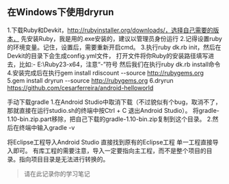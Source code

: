 ## 在Windows下使用dryrun
1.下载Ruby和Devkit，http://rubyinstaller.org/downloads/，选择自己需要的版本，
  先安装Ruby，我是用的.exe安装的，建议以管理员身份运行
2.记得设置ruby的环境变量。记住，设置后，需要重新开启cmd。
3.执行ruby dk.rb init，然后在Devkit的目录下会生成config.yml文件，
打开文件将你Ruby的安装路径填写进去，比如:- E:\Ruby23-x64，注意“-”符号
然后我们在执行ruby dk.rb install命令
4.安装完成后在执行gem install rdiscount --source http://rubygems.org
5.gem install dryrun --source http://rubygems.org
6.dryrun https://github.com/cesarferreira/android-helloworld



手动下载gradle
1.在Android Studio中取消下载（不过貌似有个bug，取消不了，
那就直接在运行studio.sh的终端中按Ctrl + C 退出Android Studio）。
将gradle-1.10-bin.zip.part移除，把自己下载的gradle-1.10-bin.zip复制到这个目录。
2.然后在终端中输入gradle -v


将Eclipse工程导入Android Studio
直接找到原有的Eclipse工程
单一工程直接导入即可。
有库工程的需要注意，导入一定要指向主工程，而不是整个项目的目录。指向项目目录是无法进行转换的。


>请在此记录你的学习笔记
